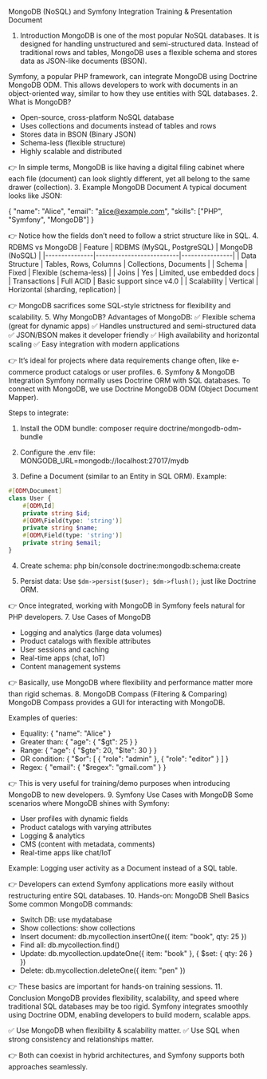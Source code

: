 MongoDB (NoSQL) and Symfony Integration
Training & Presentation Document

1. Introduction
MongoDB is one of the most popular NoSQL databases. 
It is designed for handling unstructured and semi-structured data. 
Instead of traditional rows and tables, MongoDB uses a flexible schema and stores data as JSON-like documents (BSON).

Symfony, a popular PHP framework, can integrate MongoDB using Doctrine MongoDB ODM. 
This allows developers to work with documents in an object-oriented way, similar to how they use entities with SQL databases.
2. What is MongoDB?
- Open-source, cross-platform NoSQL database
- Uses collections and documents instead of tables and rows
- Stores data in BSON (Binary JSON)
- Schema-less (flexible structure)
- Highly scalable and distributed

👉 In simple terms, MongoDB is like having a digital filing cabinet where each file (document) can look slightly different, yet all belong to the same drawer (collection).
3. Example MongoDB Document
A typical document looks like JSON:

{
  "name": "Alice",
  "email": "alice@example.com",
  "skills": ["PHP", "Symfony", "MongoDB"]
}

👉 Notice how the fields don’t need to follow a strict structure like in SQL.
4. RDBMS vs MongoDB
| Feature        | RDBMS (MySQL, PostgreSQL) | MongoDB (NoSQL) |
|---------------|--------------------------|----------------|
| Data Structure | Tables, Rows, Columns | Collections, Documents |
| Schema | Fixed | Flexible (schema-less) |
| Joins | Yes | Limited, use embedded docs |
| Transactions | Full ACID | Basic support since v4.0 |
| Scalability | Vertical | Horizontal (sharding, replication) |

👉 MongoDB sacrifices some SQL-style strictness for flexibility and scalability.
5. Why MongoDB?
Advantages of MongoDB:
✅ Flexible schema (great for dynamic apps)
✅ Handles unstructured and semi-structured data
✅ JSON/BSON makes it developer friendly
✅ High availability and horizontal scaling
✅ Easy integration with modern applications

👉 It’s ideal for projects where data requirements change often, like e-commerce product catalogs or user profiles.
6. Symfony & MongoDB Integration
Symfony normally uses Doctrine ORM with SQL databases. 
To connect with MongoDB, we use Doctrine MongoDB ODM (Object Document Mapper).

Steps to integrate:
1. Install the ODM bundle:
   composer require doctrine/mongodb-odm-bundle

2. Configure the .env file:
   MONGODB_URL=mongodb://localhost:27017/mydb

3. Define a Document (similar to an Entity in SQL ORM). Example:

```php
#[ODM\Document]
class User {
    #[ODM\Id]
    private string $id;
    #[ODM\Field(type: 'string')]
    private string $name;
    #[ODM\Field(type: 'string')]
    private string $email;
}
```

4. Create schema:
   php bin/console doctrine:mongodb:schema:create

5. Persist data:
   Use `$dm->persist($user); $dm->flush();` just like Doctrine ORM.

👉 Once integrated, working with MongoDB in Symfony feels natural for PHP developers.
7. Use Cases of MongoDB
- Logging and analytics (large data volumes)
- Product catalogs with flexible attributes
- User sessions and caching
- Real-time apps (chat, IoT)
- Content management systems

👉 Basically, use MongoDB where flexibility and performance matter more than rigid schemas.
8. MongoDB Compass (Filtering & Comparing)
MongoDB Compass provides a GUI for interacting with MongoDB.

Examples of queries:
- Equality: { "name": "Alice" }
- Greater than: { "age": { "$gt": 25 } }
- Range: { "age": { "$gte": 20, "$lte": 30 } }
- OR condition: { "$or": [ { "role": "admin" }, { "role": "editor" } ] }
- Regex: { "email": { "$regex": "gmail.com" } }

👉 This is very useful for training/demo purposes when introducing MongoDB to new developers.
9. Symfony Use Cases with MongoDB
Some scenarios where MongoDB shines with Symfony:
- User profiles with dynamic fields
- Product catalogs with varying attributes
- Logging & analytics
- CMS (content with metadata, comments)
- Real-time apps like chat/IoT

Example: Logging user activity as a Document instead of a SQL table.

👉 Developers can extend Symfony applications more easily without restructuring entire SQL databases.
10. Hands-on: MongoDB Shell Basics
Some common MongoDB commands:

- Switch DB: use mydatabase
- Show collections: show collections
- Insert document: db.mycollection.insertOne({ item: "book", qty: 25 })
- Find all: db.mycollection.find()
- Update: db.mycollection.updateOne({ item: "book" }, { $set: { qty: 26 } })
- Delete: db.mycollection.deleteOne({ item: "pen" })

👉 These basics are important for hands-on training sessions.
11. Conclusion
MongoDB provides flexibility, scalability, and speed where traditional SQL databases may be too rigid. 
Symfony integrates smoothly using Doctrine ODM, enabling developers to build modern, scalable apps.

✅ Use MongoDB when flexibility & scalability matter.
✅ Use SQL when strong consistency and relationships matter.

👉 Both can coexist in hybrid architectures, and Symfony supports both approaches seamlessly.
